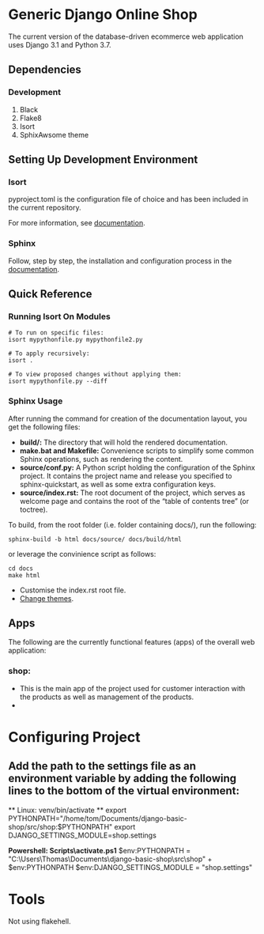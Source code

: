 # Generic Django Online Shop

The current version of the database-driven ecommerce web application uses Django 3.1 and Python 3.7.

## Dependencies

### Development

1. Black
2. Flake8
3. Isort
4. SphixAwsome theme

## Setting Up Development Environment

### Isort

pyproject.toml is the configuration file of choice and has been included in the current repository.

For more information, see [documentation](https://pycqa.github.io/isort/).

### Sphinx

Follow, step by step, the installation and configuration process in the [documentation](https://www.sphinx-doc.org/en/master/tutorial/index.html).

## Quick Reference

### Running Isort On Modules

```
# To run on specific files:
isort mypythonfile.py mypythonfile2.py

# To apply recursively:
isort .

# To view proposed changes without applying them:
isort mypythonfile.py --diff
```

### Sphinx Usage

After running the command for creation of the documentation layout, you get the following files:

- **build/:** The directory that will hold the rendered documentation.
- **make.bat and Makefile:** Convenience scripts to simplify some common Sphinx operations, such as rendering the content.
- **source/conf.py:** A Python script holding the configuration of the Sphinx project. It contains the project name and release you specified to sphinx-quickstart, as well as some extra configuration keys.
- **source/index.rst:** The root document of the project, which serves as welcome page and contains the root of the “table of contents tree” (or toctree).

To build, from the root folder (i.e. folder containing docs/), run the following:

```
sphinx-build -b html docs/source/ docs/build/html
```

or leverage the convinience script as follows:

```
cd docs
make html
```

- Customise the index.rst root file.
- [Change themes](https://www.sphinx-doc.org/en/master/tutorial/more-sphinx-customization.html).

## Apps

The following are the currently functional features (apps) of the overall web application:

### shop:

- This is the main app of the project used for customer interaction with the products as well as management of the products.
-

# Configuring Project

## Add the path to the settings file as an environment variable by adding the following lines to the bottom of the virtual environment:

** Linux: venv/bin/activate **
export PYTHONPATH="/home/tom/Documents/django-basic-shop/src/shop:$PYTHONPATH"
export DJANGO_SETTINGS_MODULE=shop.settings

**Powershell: Scripts\activate.ps1**
$env:PYTHONPATH = "C:\Users\Thomas\Documents\django-basic-shop\src\shop" + $env:PYTHONPATH
$env:DJANGO_SETTINGS_MODULE = "shop.settings"

# Tools

Not using flakehell.
